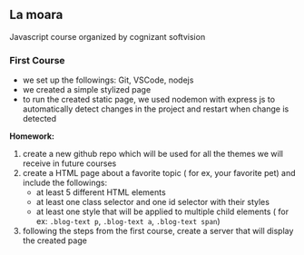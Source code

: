 ## La moara

Javascript course organized by cognizant softvision

### First Course

- we set up the followings: Git, VSCode, nodejs
- we created a simple stylized page
- to run the created static page, we used nodemon with express js to automatically detect changes in the project and restart when change is detected

**Homework:**

1. create a new github repo which will be used for all the themes we will receive in future courses
2. create a HTML page about a favorite topic ( for ex, your favorite pet) and include the followings:
   - at least 5 different HTML elements
   - at least one class selector and one id selector with their styles
   - at least one style that will be applied to multiple child elements ( for ex: `.blog-text p`, `.blog-text a`, `.blog-text span`)
3. following the steps from the first course, create a server that will display the created page
